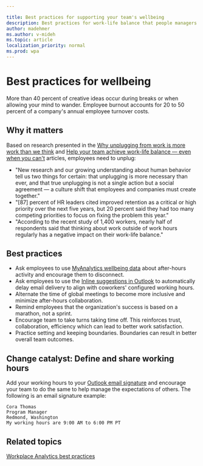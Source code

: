 ```yaml
---

title: Best practices for supporting your team's wellbeing
description: Best practices for work-life balance that people managers can share with their teams
author: madehmer
ms.author: v-mideh
ms.topic: article
localization_priority: normal 
ms.prod: wpa
---
```


# Best practices for wellbeing

 More than 40 percent of creative ideas occur during breaks or when allowing your mind to wander. Employee burnout accounts for 20 to 50 percent of a company's annual employee turnover costs.

## Why it matters

Based on research presented in the [Why unplugging from work is more work than we think](https://insights.office.com/productivity/unplugging/) and [Help your team achieve work-life balance — even when you can't](https://insights.office.com/employee-experience/help-your-team-achieve-work-life-balance-even-when-you-cant/) articles, employees need to unplug:

* "New research and our growing understanding about human behavior tell us two things for certain: that unplugging is more necessary than ever, and that true unplugging is not a single action but a social agreement — a culture shift that employees and companies must create together."
* "[87] percent of HR leaders cited improved retention as a critical or high priority over the next five years, but 20 percent said they had too many competing priorities to focus on fixing the problem this year."
* "According to the recent study of 1,400 workers, nearly half of respondents said that thinking about work outside of work hours regularly has a negative impact on their work-life balance."

## Best practices

* Ask employees to use [MyAnalytics wellbeing data](../MyAnalytics/Use/wellbeing.md) about after-hours activity and encourage them to disconnect.
* Ask employees to use the [Inline suggestions in Outlook](../MyAnalytics/Use/mya-notifications.md#delay-email-delivery) to automatically delay email delivery to align with coworkers' configured working hours.
* Alternate the time of global meetings to become more inclusive and minimize after-hours collaboration.
* Remind employees that the organization's success is based on a marathon, not a sprint.  
* Encourage team to take turns taking time off. This reinforces trust, collaboration, efficiency which can lead to better work satisfaction.
* Practice setting and keeping boundaries. Boundaries can result in better overall team outcomes.

## Change catalyst: Define and share working hours

Add your working hours to your [Outlook email signature](https://support.microsoft.com/office/create-an-email-signature-from-a-template-5b02c5ed-1e85-4d2a-a098-9628fe3231d8) and encourage your team to do the same to help manage the expectations of others. The following is an email signature example:

```
Cora Thomas
Program Manager
Redmond, Washington
My working hours are 9:00 AM to 6:00 PM PT
```

## Related topics

[Workplace Analytics best practices](gm-best-practices.md)